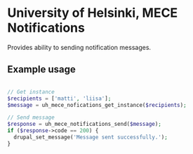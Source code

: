 # University of Helsinki, MECE Notifications
Provides ability to sending notification messages.

## Example usage

```php

// Get instance
$recipients = ['matti', 'liisa'];
$message = uh_mece_nofications_get_instance($recipients);

// Send message
$response = uh_mece_notifications_send($message);
if ($response->code == 200) {
  drupal_set_message('Message sent successfully.');
}

```